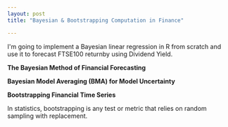 ```yaml
---
layout: post
title: "Bayesian & Bootstrapping Computation in Finance"

---
```


I'm going to implement a Bayesian linear regression in R from scratch and use it to forecast FTSE100 returnby using Dividend Yield.

**The Bayesian Method of Financial Forecasting**



**Bayesian Model Averaging (BMA) for Model Uncertainty**



**Bootstrapping Financial Time Series**

In statistics, bootstrapping is any test or metric that relies on random sampling with replacement.
